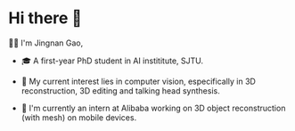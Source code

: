 # Hi there 👋

👨‍🎓 I'm Jingnan Gao, 

- 🎓 A first-year PhD student in AI instititute, SJTU.

- 🥰 My current interest lies in computer vision, especifically in 3D reconstruction, 3D editing and talking head synthesis.
- 🤗 I'm currently an intern at Alibaba working on 3D object reconstruction (with mesh) on mobile devices.

<!-- 
🕑 Some stats of my Github

![GitHub stats](https://github-readme-stats.vercel.app/api?username=G-1nOnly&show_icons=true&hide=prs&theme=tokyonight) -->
